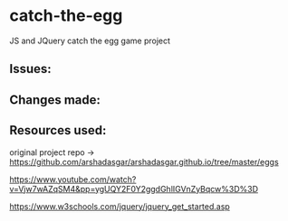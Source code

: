 # catch-the-egg
JS and JQuery catch the egg game project 


## Issues:

## Changes made:



## Resources used:

original project repo -> https://github.com/arshadasgar/arshadasgar.github.io/tree/master/eggs

https://www.youtube.com/watch?v=Vjw7wAZqSM4&pp=ygUQY2F0Y2ggdGhlIGVnZyBqcw%3D%3D

https://www.w3schools.com/jquery/jquery_get_started.asp